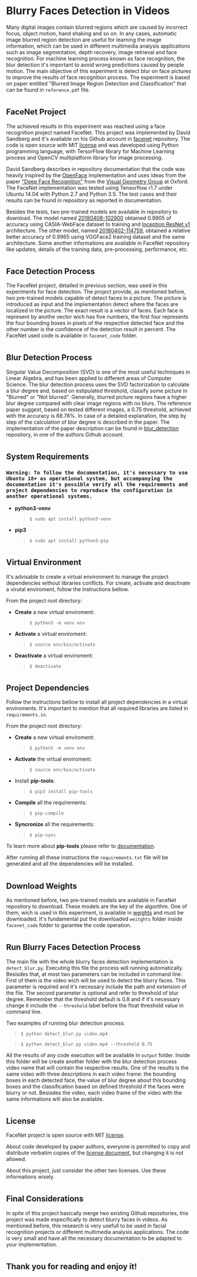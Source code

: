 # Blurry Faces Detection in Videos

Many digital images contain blurred regions which are caused by incorrect focus, object motion, hand shaking and so on. In any cases, automatic image blurred region detection are useful for learning the image information, which can be used in different multimedia analysis applications such as image segmentation, depth recovery, image retrieval and face recognition. For machine learning process known as face recognition, the blur detection it's important to avoid wrong predictions caused by people motion. The main objective of this experiment is detect blur on face pictures to improve the results of face recognition process. The experiment is based on paper entitled "Blurred Image Region Detection and Classification" that can be found in `reference.pdf` file.

#

## FaceNet Project

The achieved results in this experiment was reached using a face recognition project named FaceNet. This project was implemented by David Sandberg and it's available on his Github account in [facenet](https://github.com/davidsandberg/facenet) repository. The code is open source with MIT [license](https://github.com/davidsandberg/facenet/blob/master/LICENSE.md) and was developed using Python programming language, with TersorFlow library for Machine Learning process and OpenCV multiplatform library for image processing.

David Sandberg describes in repository documentation that the code was heavily inspired by the [OpenFace](https://github.com/cmusatyalab/openface) implementation and uses ideas from the paper ["Deep Face Recognition"](http://www.robots.ox.ac.uk/~vgg/publications/2015/Parkhi15/parkhi15.pdf) from the [Visual Geometry Group](http://www.robots.ox.ac.uk/~vgg/) at Oxford. The FaceNet implementation was tested using Tensorflow r1.7 under Ubuntu 14.04 with Python 2.7 and Python 3.5. The test cases and their results can be found in repository as reported in documentation.

Besides the tests, two pre-trained models are available in repository to download. The model named [20180408-102900](https://drive.google.com/file/d/1R77HmFADxe87GmoLwzfgMu_HY0IhcyBz/view) obtained 0.9905 of accuracy using CASIA-WebFace dataset to training and [Inception ResNet v1](https://github.com/davidsandberg/facenet/blob/master/src/models/inception_resnet_v1.py) architecture. The other model, named [20180402-114759](https://drive.google.com/file/d/1EXPBSXwTaqrSC0OhUdXNmKSh9qJUQ55-/view), obtained a relative better accuracy of 0.9965 using VGGFace2 training dataset and the same architecture. Some another informations are available in FaceNet repository like updates, details of the training data, pre-processing, performance, etc.

#

## Face Detection Process

The FaceNet project, detailed in previous section, was used in this experiments for face detection. The project provide, as mentioned before, two pre-trained models capable of detect faces in a picture. The picture is introduced as input and the implementation detect where the faces are localized in the picture. The exact result is a vector of faces. Each face is represent by anothe vector wich has five numbers, the first four represents the four bounding boxes in pixels of the respective detected face and the other number is the confidence of the detection result in percent. The FaceNet used code is available in `facenet_code` folder.

#

## Blur Detection Process

Singular Value Decomposition (SVD) is one of the most useful techniques in Linear Algebra, and has been applied to different areas of Computer Science. The blur detection process uses the SVD factorization to calculate a blur degree and, based on estipulated threshold, classify some picture in "Blurred" or "Not blurred". Generally, blurred picture regions have a higher blur degree compared with clear image regions with no blurs. The reference paper suggest, based on tested different images, a 0.75 threshold, achieved with the accuracy is 88.78%. In case of a detailed explanation, the step by step of the calculation of blur degree is described in the paper. The implementation of the paper description can be found in [blur_detection](https://github.com/fled/blur_detection) repository, in one of the authors Github account.

#

## System Requirements

### `Warning: To follow the documentation, it's necessary to use Ubuntu 18+ as operational system, but accompanying the documentation it's possible verify all the requirements and project dependencies to reproduce the configuration in another operational systems.`

- **python3-venv**
    ><code>$ sudo apt install python3-venv</code>
- **pip3**
    ><code>$ sudo apt install python3-pip</code>

#

## Virtual Environment
It's advisable to create a virtual environment to manage the project dependencies without libraries conflicts. For create, activate and deactivate a virutal enviroment, follow the instructions bellow.

From the project root directory: 

- **Create** a new virtual enviroment:
    ><code>$ python3 -m venv env</code>
- **Activate** a virtual enviroment:
    ><code>$ source env/bin/activate</code>
- **Deactivate** a virtual enviroment:
    ><code>$ deactivate</code>

#

## Project Dependencies
Follow the instructions bellow to install all project dependencies in a virtual enviroments. It's important to mention that all required libraries are listed in `requirements.in`.

From the project root directory:

- **Create** a new virtual enviroment:
    ><code>$ python3 -m venv env</code>
- **Activate** the virtual enviroment:
    ><code>$ source env/bin/activate</code>
- Install **pip-tools**:
    ><code>$ pip3 install pip-tools</code>
- **Compile** all the requirements:
    ><code>$ pip-compile</code>
- **Syncronize** all the requirements:
    ><code>$ pip-sync</code>

To learn more about **pip-tools** please refer to [documentation](https://pypi.org/project/pip-tools/).

After running all these instructions the `requirements.txt` file will be generated and all the dependencies will be installed.

#

## Download Weights

As mentioned before, two pre-trained models are available in FaceNet repository to download. These models are the key of the algorithm. One of them, wich is used in this experiment, is available in [weights](https://drive.google.com/drive/folders/1Thfg7WguOLfjZ3iAtdQqQNev6uoaXwsy?usp=sharing) and must be downloaded. It's fundamental put the downloaded `weitghts` folder inside `facenet_code` folder to garantee the code operation. 

#

## Run Blurry Faces Detection Process

The main file with the whole blurry faces detection implementation is `detect_blur.py`. Executing this file the process will running automatically. Besisdes that, at most two parameters can be included in command line. First of them is the video wich will be used to detect the blurry faces. This parameter is required and it's necessary include the path and extension of the file. The second parameter is optional and refer to threshold of blur degree. Remember that the threshold default is 0.8 and if it's necessary change it include the `--threshold` label before the float threshold value in command line. 

Two examples of running blur detection process:
><code>$ python detect_blur.py video.mp4</code>

><code>$ python detect_blur.py video.mp4 --threshold 0.75</code>

All the results of any code execution will be available in `output` folder. Inside this folder will be create another folder with the blur detection process video name that will contain the respective results. One of the results is the same video with three descriptions in each video frame: the bounding boxes in each detected face, the value of blur degree about this bounding boxes and the classification based on defined threshold if the faces were blurry or not. Besisdes the video, each video frame of the video with the same informations will also be available.

#

## License

FaceNet project is open source with MIT [license](https://github.com/davidsandberg/facenet/blob/master/LICENSE.md).

About code developed by paper authors, everyone is permitted to copy and distribute verbatim copies of the [license document](https://github.com/fled/blur_detection/blob/master/LICENSE), but changing it is not allowed.

About this project, just consider the other two licenses. Use these informations wisely. 

# 

## Final Considerations

In spite of this project basically merge two existing Github repositories, this project was made especifically to detect blurry faces in videos. As mentioned before, this research is very usefull to be used in facial recognition projects or different multimedia analysis applications. The code is very small and have all the necessary documentation to be adapted to your implementation.

# 

## Thank you for reading and  enjoy it!

